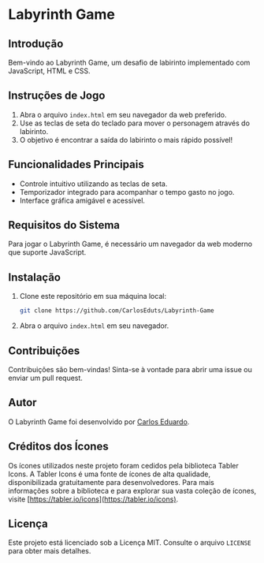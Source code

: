 # Labyrinth Game

## Introdução

Bem-vindo ao Labyrinth Game, um desafio de labirinto implementado com JavaScript, HTML e CSS.

## Instruções de Jogo

1. Abra o arquivo `index.html` em seu navegador da web preferido.
2. Use as teclas de seta do teclado para mover o personagem através do labirinto.
3. O objetivo é encontrar a saída do labirinto o mais rápido possível!

## Funcionalidades Principais


- Controle intuitivo utilizando as teclas de seta.
- Temporizador integrado para acompanhar o tempo gasto no jogo.
- Interface gráfica amigável e acessível.

## Requisitos do Sistema

Para jogar o Labyrinth Game, é necessário um navegador da web moderno que suporte JavaScript.

## Instalação

1. Clone este repositório em sua máquina local:

   ```bash
   git clone https://github.com/CarlosEduts/Labyrinth-Game
   ```

2. Abra o arquivo `index.html` em seu navegador.

## Contribuições

Contribuições são bem-vindas! Sinta-se à vontade para abrir uma issue ou enviar um pull request.

## Autor

O Labyrinth Game foi desenvolvido por [Carlos Eduardo](https://github.com/CarlosEduts).

## Créditos dos Ícones

Os ícones utilizados neste projeto foram cedidos pela biblioteca Tabler Icons. A Tabler Icons é uma fonte de ícones de alta qualidade, disponibilizada gratuitamente para desenvolvedores. Para mais informações sobre a biblioteca e para explorar sua vasta coleção de ícones, visite [https://tabler.io/icons](https://tabler.io/icons).

## Licença


Este projeto está licenciado sob a Licença MIT. Consulte o arquivo `LICENSE` para obter mais detalhes.
